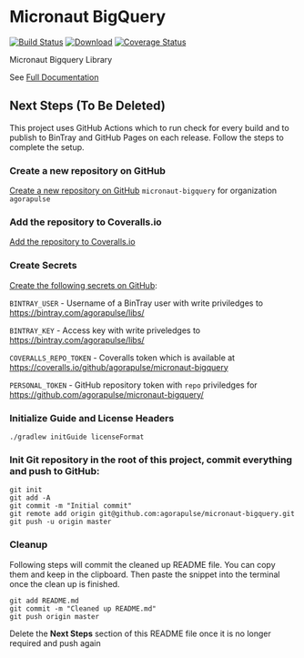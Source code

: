 # Micronaut BigQuery

[![Build Status](https://github.com/agorapulse/micronaut-bigquery/workflows/Check/badge.svg)](https://github.com/agorapulse/micronaut-bigquery/actions)
[![Download](https://api.bintray.com/packages/agorapulse/libs/micronaut-bigquery/images/download.svg)](https://bintray.com/agorapulse/libs/micronaut-bigquery/_latestVersion)
[![Coverage Status](https://coveralls.io/repos/github/agorapulse/micronaut-bigquery/badge.svg?branch=master)](https://coveralls.io/github/agorapulse/micronaut-bigquery?branch=master)

Micronaut Bigquery Library

See [Full Documentation][DOCS]

[DOCS]: https://agorapulse.github.io/micronaut-bigquery


## Next Steps (To Be Deleted)

This project uses GitHub Actions which to run check for every build and to publish to BinTray and GitHub Pages on each release. Follow the steps to complete the setup.

### Create a new repository on GitHub 
[Create a new repository on GitHub][1] `micronaut-bigquery` for organization `agorapulse`

### Add the repository to Coveralls.io

[Add the repository to Coveralls.io][2]

### Create Secrets
[Create the following secrets on GitHub][3]:

`BINTRAY_USER` - Username of a BinTray user with write priviledges to https://bintray.com/agorapulse/libs/

`BINTRAY_KEY` - Access key with write priveledges to https://bintray.com/agorapulse/libs/

`COVERALLS_REPO_TOKEN` - Coveralls token which is available at https://coveralls.io/github/agorapulse/micronaut-bigquery

`PERSONAL_TOKEN` - GitHub repository token with `repo` priviledges for https://github.com/agorapulse/micronaut-bigquery/
 
### Initialize Guide and License Headers

```
./gradlew initGuide licenseFormat
```
 
### Init Git repository in the root of this project, commit everything and push to GitHub:
  
```
git init
git add -A
git commit -m "Initial commit"
git remote add origin git@github.com:agorapulse/micronaut-bigquery.git
git push -u origin master
```

### Cleanup

Following steps will commit the cleaned up README file. You can copy them and keep in the clipboard. 
Then paste the snippet into the terminal once the clean up is finished. 
```
git add README.md
git commit -m "Cleaned up README.md"
git push origin master
```

Delete the **Next Steps** section of this README file once it is no longer required and push again 

[1]: https://github.com/new
[2]: https://coveralls.io/repos/new
[3]: https://github.com/agorapulse/micronaut-bigquery/settings/secrets
